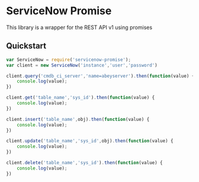 ServiceNow Promise
===============
This library is a wrapper for the REST API v1 using promises
## Quickstart

```javascript
var ServiceNow = require('servicenow-promise');
var client = new ServiceNow('instance','user','password')

client.query('cmdb_ci_server','name=abeyserver').then(function(value) {
	console.log(value);
})

client.get('table_name','sys_id').then(function(value) {
	console.log(value);
})

client.insert('table_name',obj).then(function(value) {
	console.log(value);
})

client.update('table_name','sys_id',obj).then(function(value) {
	console.log(value);
})

client.delete('table_name','sys_id').then(function(value) {
	console.log(value);
})